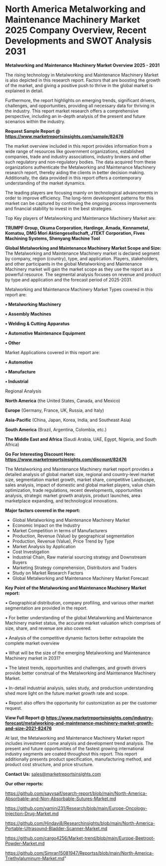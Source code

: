# North America Metalworking and Maintenance Machinery Market 2025 Company Overview, Recent Developments and SWOT Analysis 2031

<Strong> Metalworking and Maintenance Machinery Market Overview 2025 - 2031</strong>

The rising technology in Metalworking and Maintenance Machinery Market is also depicted in this research report. Factors that are boosting the growth of the market, and giving a positive push to thrive in the global market is explained in detail.

Furthermore, the report highlights on emerging trends, significant drivers, challenges, and opportunities, providing all necessary data for thriving in the industry. This report market research offers a comprehensive perspective, including an in-depth analysis of the present and future scenarios within the industry.

<strong>Request Sample Report @ <a href=https://www.marketreportsinsights.com/sample/82476>https://www.marketreportsinsights.com/sample/82476</a></strong>

The market overview included in this report provides information from a wide range of resources like government organizations, established companies, trade and industry associations, industry brokers and other such regulatory and non-regulatory bodies. The data acquired from these organizations authenticate the Metalworking and Maintenance Machinery research report, thereby aiding the clients in better decision making. Additionally, the data provided in this report offers a contemporary understanding of the market dynamics.

The leading players are focusing mainly on technological advancements in order to improve efficiency. The long-term development patterns for this market can be captured by continuing the ongoing process improvements and financial stability to invest in the best strategies.

Top Key players of Metalworking and Maintenance Machinery Market are:

<strong>TRUMPF Group, Okuma Corporation, Hardinge, Amada, Kennametal, Komatsu, DMG Mori Aktiengesellschaft, JTEKT Corporation, Fives Machining Systems, Shenyang Machine Tool</strong>

<strong><b>Global Metalworking and Maintenance Machinery Market Scope and Size:</b></strong>
The Metalworking and Maintenance Machinery market is declared segment by company, region (country), type, and application. Players, stakeholders, and other participants in the global Metalworking and Maintenance Machinery market will gain the market scope as they use the report as a powerful resource. The segmental analysis focuses on revenue and product by type and application and the forecast period of 2025-2031.

Metalworking and Maintenance Machinery Market Types covered in this report are:

<strong>• Metalworking Machinery

• Assembly Machines

• Welding & Cutting Apparatus

• Automotive Maintenance Equipment

• Other</strong>

Market Applications covered in this report are:

<strong>• Automotive

• Manufacture

• Industrial</strong> 

Regional Analysis

<strong>North America</strong> (the United States, Canada, and Mexico)

<strong>Europe</strong> (Germany, France, UK, Russia, and Italy)

<strong>Asia-Pacific</strong> (China, Japan, Korea, India, and Southeast Asia)

<strong>South America</strong> (Brazil, Argentina, Colombia, etc.)

<strong>The Middle East and Africa</strong> (Saudi Arabia, UAE, Egypt, Nigeria, and South Africa)

<strong>Go For Interesting Discount Here: <a href=https://www.marketreportsinsights.com/discount/82476>https://www.marketreportsinsights.com/discount/82476</a></strong>

The Metalworking and Maintenance Machinery market report provides a detailed analysis of global market size, regional and country-level market size, segmentation market growth, market share, competitive Landscape, sales analysis, impact of domestic and global market players, value chain optimization, trade regulations, recent developments, opportunities analysis, strategic market growth analysis, product launches, area marketplace expanding, and technological innovations.

<strong><b>Major factors covered in the report:</b></strong>
<ul>
  <li>Global Metalworking and Maintenance Machinery Market </li>
  <li>Economic Impact on the Industry</li>
  <li>Market Competition in terms of Manufacturers</li>
  <li>Production, Revenue (Value) by geographical segmentation</li>
  <li>Production, Revenue (Value), Price Trend by Type</li>
  <li>Market Analysis by Application</li>
  <li>Cost Investigation</li>
  <li>Industrial Chain, Raw material sourcing strategy and Downstream Buyers</li>
  <li>Marketing Strategy comprehension, Distributors and Traders</li>
  <li>Study on Market Research Factors</li>
  <li>Global Metalworking and Maintenance Machinery Market Forecast</li>
</ul>

<strong><b>Key Point of the Metalworking and Maintenance Machinery Market report:</b></strong>

• Geographical distribution, company profiling, and various other market segmentation are provided in the report.

• For better understanding of the global Metalworking and Maintenance Machinery market status, the accurate market valuation which comprises of size, share, and revenue are also covered.

• Analysis of the competitive dynamic factors better extrapolate the complete market overview

• What will be the size of the emerging Metalworking and Maintenance Machinery market in 2031?

• The latest trends, opportunities and challenges, and growth drivers provide better construal of the Metalworking and Maintenance Machinery Market.

• In-detail industrial analysis, sales study, and production understanding shed more light on the future market growth rate and scope.

• Report also offers the opportunity for customization as per the customer request.

<strong><b>View Full Report @ <a href=https://www.marketreportsinsights.com/industry-forecast/metalworking-and-maintenance-machinery-market-growth-and-size-2021-82476>https://www.marketreportsinsights.com/industry-forecast/metalworking-and-maintenance-machinery-market-growth-and-size-2021-82476</a></b></strong>


At last, the Metalworking and Maintenance Machinery Market report includes investment come analysis and development trend analysis. The present and future opportunities of the fastest growing international industry segments are coated throughout this report. This report additionally presents product specification, manufacturing method, and product cost structure, and price structure.

<strong>Contact Us:</strong>
sales@marketreportsinsights.com

<strong>Our other reports:</strong>

<a href=https://github.com/sayysaif/search-report/blob/main/North-America-Absorbable-and-Non-Absorbable-Sutures-Market.md>https://github.com/sayysaif/search-report/blob/main/North-America-Absorbable-and-Non-Absorbable-Sutures-Market.md</a>

<a href=https://github.com/yamini231/Research/blob/main/Europe-Oncology-Injection-Drug-Market.md>https://github.com/yamini231/Research/blob/main/Europe-Oncology-Injection-Drug-Market.md</a>

<a href=https://github.com/Hindavi8/Researchinsights/blob/main/North-America-Portable-Ultrasound-Bladder-Scanner-Market.md>https://github.com/Hindavi8/Researchinsights/blob/main/North-America-Portable-Ultrasound-Bladder-Scanner-Market.md</a>

<a href=https://github.com/cargo4256/Market-trend/blob/main/Europe-Beetroot-Powder-Market.md>https://github.com/cargo4256/Market-trend/blob/main/Europe-Beetroot-Powder-Market.md</a>

<a href=https://github.com/Simran15081947/Reportss/blob/main/North-America-Triethylaluminum-Market.md>https://github.com/Simran15081947/Reportss/blob/main/North-America-Triethylaluminum-Market.md</a>"
